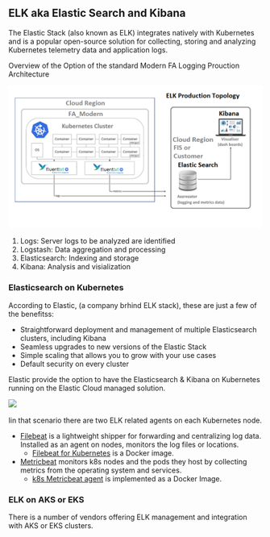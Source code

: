 ## ELK aka Elastic Search and Kibana

<!-- https://itnext.io/deploy-elastic-stack-on-kubernetes-1-15-using-helm-v3-9105653c7c8 -->
The Elastic Stack (also known as ELK) integrates natively with Kubernetes and is a popular open-source solution for collecting, storing and analyzing Kubernetes telemetry data and application logs.

Overview of the Option of the standard Modern FA Logging Prouction Architecture 

![](elk_media/fb_elk_production_loggin_arch.png)

1. Logs: Server logs to be analyzed are identified
1. Logstash: Data aggregation and processing
1. Elasticsearch: Indexing and storage
1. Kibana: Analysis and visialization

### Elasticsearch on Kubernetes

According to Elastic, (a company brhind ELK stack), these are just a few of the benefitss:
- Straightforward deployment and management of multiple Elasticsearch clusters, including Kibana
- Seamless upgrades to new versions of the Elastic Stack
- Simple scaling that allows you to grow with your use cases
- Default security on every cluster

Elastic provide the option to have the Elasticsearch & Kibana on Kubernetes running on the Elastic Cloud managed solution.

![](key_assumptions_media/elk_loggin_arch.png)

Iin that scenario there are two ELK related agents on each Kubernetes node.

- [Filebeat](https://www.elastic.co/beats/filebeat) is a lightweight shipper for forwarding and centralizing log data. Installed as an agent on nodes, monitors the log files or locations.
  - [Filebeat for Kubernetes](https://www.elastic.co/guide/en/beats/filebeat/current/running-on-docker.html) is a Docker image.
- [Metricbeat](https://www.elastic.co/guide/en/beats/metricbeat/current/metricbeat-installation-configuration.html) monitors k8s nodes and the pods they host by collecting metrics from the operating system and services.
  - [k8s Metricbeat agent](https://www.elastic.co/gimplmenteduide/en/beats/metricbeat/current/running-on-kubernetes.html) is implemented as a Docker Image.

### ELK on AKS or EKS
There is a number of vendors offering ELK management and integration with AKS or EKS clusters.
